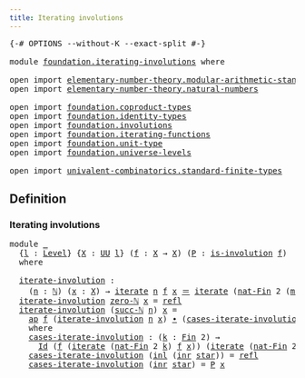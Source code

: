 ```yaml
---
title: Iterating involutions
---
```


<pre class="Agda"><a id="47" class="Symbol">{-#</a> <a id="51" class="Keyword">OPTIONS</a> <a id="59" class="Pragma">--without-K</a> <a id="71" class="Pragma">--exact-split</a> <a id="85" class="Symbol">#-}</a>

<a id="90" class="Keyword">module</a> <a id="97" href="foundation.iterating-involutions.html" class="Module">foundation.iterating-involutions</a> <a id="130" class="Keyword">where</a>

<a id="137" class="Keyword">open</a> <a id="142" class="Keyword">import</a> <a id="149" href="elementary-number-theory.modular-arithmetic-standard-finite-types.html" class="Module">elementary-number-theory.modular-arithmetic-standard-finite-types</a>
<a id="215" class="Keyword">open</a> <a id="220" class="Keyword">import</a> <a id="227" href="elementary-number-theory.natural-numbers.html" class="Module">elementary-number-theory.natural-numbers</a>

<a id="269" class="Keyword">open</a> <a id="274" class="Keyword">import</a> <a id="281" href="foundation.coproduct-types.html" class="Module">foundation.coproduct-types</a>
<a id="308" class="Keyword">open</a> <a id="313" class="Keyword">import</a> <a id="320" href="foundation.identity-types.html" class="Module">foundation.identity-types</a>
<a id="346" class="Keyword">open</a> <a id="351" class="Keyword">import</a> <a id="358" href="foundation.involutions.html" class="Module">foundation.involutions</a>
<a id="381" class="Keyword">open</a> <a id="386" class="Keyword">import</a> <a id="393" href="foundation.iterating-functions.html" class="Module">foundation.iterating-functions</a>
<a id="424" class="Keyword">open</a> <a id="429" class="Keyword">import</a> <a id="436" href="foundation.unit-type.html" class="Module">foundation.unit-type</a>
<a id="457" class="Keyword">open</a> <a id="462" class="Keyword">import</a> <a id="469" href="foundation.universe-levels.html" class="Module">foundation.universe-levels</a>

<a id="497" class="Keyword">open</a> <a id="502" class="Keyword">import</a> <a id="509" href="univalent-combinatorics.standard-finite-types.html" class="Module">univalent-combinatorics.standard-finite-types</a>
</pre>
## Definition

### Iterating involutions

<pre class="Agda"><a id="610" class="Keyword">module</a> <a id="617" href="foundation.iterating-involutions.html#617" class="Module">_</a>
  <a id="621" class="Symbol">{</a><a id="622" href="foundation.iterating-involutions.html#622" class="Bound">l</a> <a id="624" class="Symbol">:</a> <a id="626" href="Agda.Primitive.html#597" class="Postulate">Level</a><a id="631" class="Symbol">}</a> <a id="633" class="Symbol">{</a><a id="634" href="foundation.iterating-involutions.html#634" class="Bound">X</a> <a id="636" class="Symbol">:</a> <a id="638" href="foundation-core.universe-levels.html#235" class="Primitive">UU</a> <a id="641" href="foundation.iterating-involutions.html#622" class="Bound">l</a><a id="642" class="Symbol">}</a> <a id="644" class="Symbol">(</a><a id="645" href="foundation.iterating-involutions.html#645" class="Bound">f</a> <a id="647" class="Symbol">:</a> <a id="649" href="foundation.iterating-involutions.html#634" class="Bound">X</a> <a id="651" class="Symbol">→</a> <a id="653" href="foundation.iterating-involutions.html#634" class="Bound">X</a><a id="654" class="Symbol">)</a> <a id="656" class="Symbol">(</a><a id="657" href="foundation.iterating-involutions.html#657" class="Bound">P</a> <a id="659" class="Symbol">:</a> <a id="661" href="foundation.involutions.html#891" class="Function">is-involution</a> <a id="675" href="foundation.iterating-involutions.html#645" class="Bound">f</a><a id="676" class="Symbol">)</a>
  <a id="680" class="Keyword">where</a>
  
  <a id="691" href="foundation.iterating-involutions.html#691" class="Function">iterate-involution</a> <a id="710" class="Symbol">:</a>
    <a id="716" class="Symbol">(</a><a id="717" href="foundation.iterating-involutions.html#717" class="Bound">n</a> <a id="719" class="Symbol">:</a> <a id="721" href="elementary-number-theory.natural-numbers.html#1530" class="Datatype">ℕ</a><a id="722" class="Symbol">)</a> <a id="724" class="Symbol">(</a><a id="725" href="foundation.iterating-involutions.html#725" class="Bound">x</a> <a id="727" class="Symbol">:</a> <a id="729" href="foundation.iterating-involutions.html#634" class="Bound">X</a><a id="730" class="Symbol">)</a> <a id="732" class="Symbol">→</a> <a id="734" href="foundation.iterating-functions.html#1798" class="Function">iterate</a> <a id="742" href="foundation.iterating-involutions.html#717" class="Bound">n</a> <a id="744" href="foundation.iterating-involutions.html#645" class="Bound">f</a> <a id="746" href="foundation.iterating-involutions.html#725" class="Bound">x</a> <a id="748" href="foundation-core.identity-types.html#1865" class="Function Operator">＝</a> <a id="750" href="foundation.iterating-functions.html#1798" class="Function">iterate</a> <a id="758" class="Symbol">(</a><a id="759" href="univalent-combinatorics.standard-finite-types.html#5339" class="Function">nat-Fin</a> <a id="767" class="Number">2</a> <a id="769" class="Symbol">(</a><a id="770" href="elementary-number-theory.modular-arithmetic-standard-finite-types.html#2983" class="Function">mod-two-ℕ</a> <a id="780" href="foundation.iterating-involutions.html#717" class="Bound">n</a><a id="781" class="Symbol">))</a> <a id="784" href="foundation.iterating-involutions.html#645" class="Bound">f</a> <a id="786" href="foundation.iterating-involutions.html#725" class="Bound">x</a>
  <a id="790" href="foundation.iterating-involutions.html#691" class="Function">iterate-involution</a> <a id="809" href="elementary-number-theory.natural-numbers.html#1551" class="InductiveConstructor">zero-ℕ</a> <a id="816" href="foundation.iterating-involutions.html#816" class="Bound">x</a> <a id="818" class="Symbol">=</a> <a id="820" href="foundation-core.identity-types.html#1820" class="InductiveConstructor">refl</a>
  <a id="827" href="foundation.iterating-involutions.html#691" class="Function">iterate-involution</a> <a id="846" class="Symbol">(</a><a id="847" href="elementary-number-theory.natural-numbers.html#1564" class="InductiveConstructor">succ-ℕ</a> <a id="854" href="foundation.iterating-involutions.html#854" class="Bound">n</a><a id="855" class="Symbol">)</a> <a id="857" href="foundation.iterating-involutions.html#857" class="Bound">x</a> <a id="859" class="Symbol">=</a>
    <a id="865" href="foundation-core.identity-types.html#4003" class="Function">ap</a> <a id="868" href="foundation.iterating-involutions.html#645" class="Bound">f</a> <a id="870" class="Symbol">(</a><a id="871" href="foundation.iterating-involutions.html#691" class="Function">iterate-involution</a> <a id="890" href="foundation.iterating-involutions.html#854" class="Bound">n</a> <a id="892" href="foundation.iterating-involutions.html#857" class="Bound">x</a><a id="893" class="Symbol">)</a> <a id="895" href="foundation-core.identity-types.html#2425" class="Function Operator">∙</a> <a id="897" class="Symbol">(</a><a id="898" href="foundation.iterating-involutions.html#952" class="Function">cases-iterate-involution</a> <a id="923" class="Symbol">(</a><a id="924" href="elementary-number-theory.modular-arithmetic-standard-finite-types.html#2983" class="Function">mod-two-ℕ</a> <a id="934" href="foundation.iterating-involutions.html#854" class="Bound">n</a><a id="935" class="Symbol">))</a>
    <a id="942" class="Keyword">where</a>
    <a id="952" href="foundation.iterating-involutions.html#952" class="Function">cases-iterate-involution</a> <a id="977" class="Symbol">:</a> <a id="979" class="Symbol">(</a><a id="980" href="foundation.iterating-involutions.html#980" class="Bound">k</a> <a id="982" class="Symbol">:</a> <a id="984" href="univalent-combinatorics.standard-finite-types.html#2393" class="Function">Fin</a> <a id="988" class="Number">2</a><a id="989" class="Symbol">)</a> <a id="991" class="Symbol">→</a>
      <a id="999" href="foundation-core.identity-types.html#1767" class="Datatype">Id</a> <a id="1002" class="Symbol">(</a><a id="1003" href="foundation.iterating-involutions.html#645" class="Bound">f</a> <a id="1005" class="Symbol">(</a><a id="1006" href="foundation.iterating-functions.html#1798" class="Function">iterate</a> <a id="1014" class="Symbol">(</a><a id="1015" href="univalent-combinatorics.standard-finite-types.html#5339" class="Function">nat-Fin</a> <a id="1023" class="Number">2</a> <a id="1025" href="foundation.iterating-involutions.html#980" class="Bound">k</a><a id="1026" class="Symbol">)</a> <a id="1028" href="foundation.iterating-involutions.html#645" class="Bound">f</a> <a id="1030" href="foundation.iterating-involutions.html#857" class="Bound">x</a><a id="1031" class="Symbol">))</a> <a id="1034" class="Symbol">(</a><a id="1035" href="foundation.iterating-functions.html#1798" class="Function">iterate</a> <a id="1043" class="Symbol">(</a><a id="1044" href="univalent-combinatorics.standard-finite-types.html#5339" class="Function">nat-Fin</a> <a id="1052" class="Number">2</a> <a id="1054" class="Symbol">(</a><a id="1055" href="univalent-combinatorics.standard-finite-types.html#7400" class="Function">succ-Fin</a> <a id="1064" class="Number">2</a> <a id="1066" href="foundation.iterating-involutions.html#980" class="Bound">k</a><a id="1067" class="Symbol">))</a> <a id="1070" href="foundation.iterating-involutions.html#645" class="Bound">f</a> <a id="1072" href="foundation.iterating-involutions.html#857" class="Bound">x</a><a id="1073" class="Symbol">)</a> 
    <a id="1080" href="foundation.iterating-involutions.html#952" class="Function">cases-iterate-involution</a> <a id="1105" class="Symbol">(</a><a id="1106" href="foundation.coproduct-types.html#1250" class="InductiveConstructor">inl</a> <a id="1110" class="Symbol">(</a><a id="1111" href="foundation.coproduct-types.html#1268" class="InductiveConstructor">inr</a> <a id="1115" href="foundation.unit-type.html#1108" class="InductiveConstructor">star</a><a id="1119" class="Symbol">))</a> <a id="1122" class="Symbol">=</a> <a id="1124" href="foundation-core.identity-types.html#1820" class="InductiveConstructor">refl</a>
    <a id="1133" href="foundation.iterating-involutions.html#952" class="Function">cases-iterate-involution</a> <a id="1158" class="Symbol">(</a><a id="1159" href="foundation.coproduct-types.html#1268" class="InductiveConstructor">inr</a> <a id="1163" href="foundation.unit-type.html#1108" class="InductiveConstructor">star</a><a id="1167" class="Symbol">)</a> <a id="1169" class="Symbol">=</a> <a id="1171" href="foundation.iterating-involutions.html#657" class="Bound">P</a> <a id="1173" href="foundation.iterating-involutions.html#857" class="Bound">x</a>
</pre>